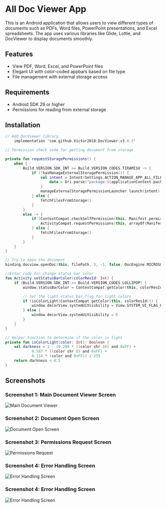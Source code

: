 # All Doc Viewer App

This is an Android application that allows users to view different types of documents such as PDFs, Word files, PowerPoint presentations, and Excel spreadsheets. The app uses various libraries like Glide, Lottie, and DocViewer to display documents smoothly.

## Features

- View PDF, Word, Excel, and PowerPoint files
- Elegant UI with color-coded appbars based on file type
- File management with external storage access

## Requirements

- Android SDK 29 or higher
- Permissions for reading from external storage

## Installation

```kotlin
// Add DocViewer library
    implementation 'com.github.Victor2018:DocViewer:v3.0.3'
```


```kotlin
// Permission check code for getting document from storage

private fun requestStoragePermissions() {
    when {
        Build.VERSION.SDK_INT >= Build.VERSION_CODES.TIRAMISU -> {
            if (!hasManageExternalStoragePermission()) {
                val intent = Intent(Settings.ACTION_MANAGE_APP_ALL_FILES_ACCESS_PERMISSION).apply {
                    data = Uri.parse("package:${applicationContext.packageName}")
                }
                manageExternalStoragePermissionLauncher.launch(intent)
            } else {
                fetchFilesFromStorage()
            }
        }
        else -> {
            if (ContextCompat.checkSelfPermission(this, Manifest.permission.READ_EXTERNAL_STORAGE) == PackageManager.PERMISSION_DENIED) {
                ActivityCompat.requestPermissions(this, arrayOf(Manifest.permission.READ_EXTERNAL_STORAGE), REQUEST_READ_STORAGE)
            } else {
                fetchFilesFromStorage()
            }
        }
    }
}
```

```kotlin
// Try to open the document
binding.docview.openDoc(this, filePath, 3, -1, false, DocEngine.MICROSOFT)
```


```kotlin
//Extar code for change status bar color
fun Activity.setStatusBarColor(colorResId: Int) {
    if (Build.VERSION.SDK_INT >= Build.VERSION_CODES.LOLLIPOP) {
        window.statusBarColor = ContextCompat.getColor(this, colorResId)

        // Set the light status bar flag for light colors
        if (isColorLight(ContextCompat.getColor(this, colorResId))) {
            window.decorView.systemUiVisibility = View.SYSTEM_UI_FLAG_LIGHT_STATUS_BAR
        } else {
            window.decorView.systemUiVisibility = 0
        }
    }
}

// Helper function to determine if the color is light
private fun isColorLight(color: Int): Boolean {
    val darkness = 1 - (0.299 * ((color shr 16) and 0xFF) +
            0.587 * ((color shr 8) and 0xFF) +
            0.114 * (color and 0xFF)) / 255
    return darkness < 0.5
}
```

## Screenshots

### Screenshot 1: Main Document Viewer Screen
![Main Document Viewer](![main](https://github.com/user-attachments/assets/06811bc1-beb6-4b02-8a54-f2188cbf0d5e))

### Screenshot 2: Document Open Screen
![Document Open Screen](![pdf](https://github.com/user-attachments/assets/54db4952-f61b-4801-a71c-c4b41ff2b469))

### Screenshot 3: Permissions Request Screen
![Permissions Request](![word](https://github.com/user-attachments/assets/5d76b94f-6360-4663-bb0a-7f1d7bc7dcf5))

### Screenshot 4: Error Handling Screen
![Error Handling Screen](![ppt](https://github.com/user-attachments/assets/da89594b-1e65-4e63-87ae-840509c37630))

### Screenshot 4: Error Handling Screen
![Error Handling Screen](![excel](https://github.com/user-attachments/assets/46f94edb-7ba1-4cb8-8864-05e0d7d743a9))





